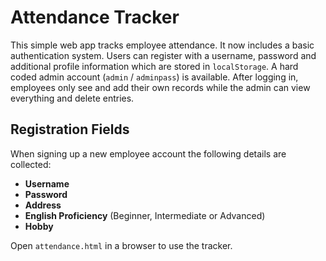 # Attendance Tracker

This simple web app tracks employee attendance. It now includes a basic authentication system. Users can register with a username, password and additional profile information which are stored in `localStorage`. A hard coded admin account (`admin` / `adminpass`) is available. After logging in, employees only see and add their own records while the admin can view everything and delete entries.

## Registration Fields

When signing up a new employee account the following details are collected:

- **Username**
- **Password**
- **Address**
- **English Proficiency** (Beginner, Intermediate or Advanced)
- **Hobby**

Open `attendance.html` in a browser to use the tracker.
